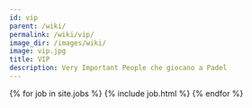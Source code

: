```yaml
---
id: vip
parent: /wiki/
permalink: /wiki/vip/
image_dir: /images/wiki/
image: vip.jpg
title: VIP
description: Very Important People che giocano a Padel
---
```


{% for job in site.jobs %}
  {% include job.html %}
{% endfor %}